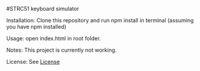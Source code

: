 #STRC51 keyboard simulator

Installation:
Clone this repository and run npm install in terminal (assuming you have npm installed)

Usage:
open index.html in root folder.

Notes:
This project is currently not working.

License:
See [License]("https://github.com/Laendasill/STRC51-simulator/blob/master/LICENSE")
